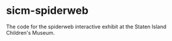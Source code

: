 # sicm-spiderweb
The code for the spiderweb interactive exhibit at the Staten Island Children's Museum.
